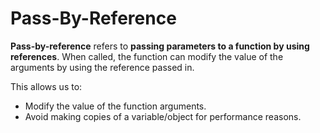 # Pass-By-Reference
**Pass-by-reference** refers to **passing parameters to a function by using references**. When called, the function can modify the value of the arguments by using the reference passed in.

This allows us to:

* Modify the value of the function arguments.
* Avoid making copies of a variable/object for performance reasons.
